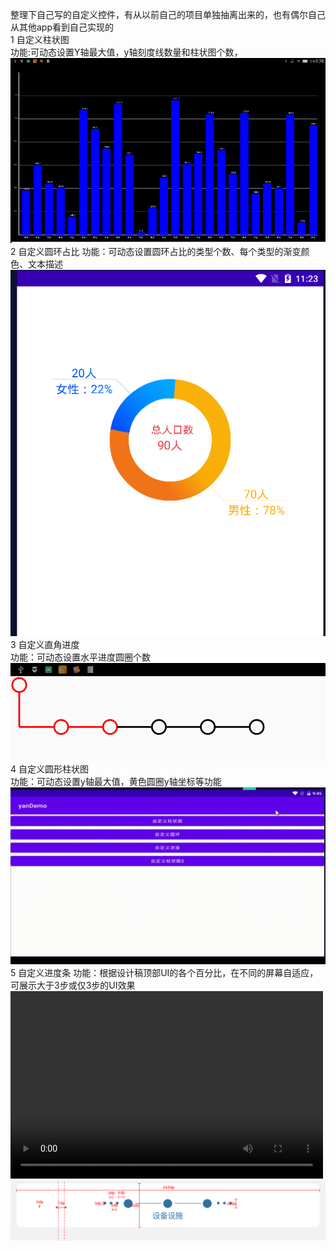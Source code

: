 整理下自己写的自定义控件，有从以前自己的项目单独抽离出来的，也有偶尔自己从其他app看到自己实现的  
1 自定义柱状图   
    功能:可动态设置Y轴最大值，y轴刻度线数量和柱状图个数，  
    ![Image text](https://github.com/a503424551/yanDemo/blob/master/image/histogramView.png)  
2  自定义圆环占比 
    功能：可动态设置圆环占比的类型个数、每个类型的渐变颜色、文本描述
    ![Image text](https://github.com/a503424551/yanDemo/blob/master/image/circle.png)  
3  自定义直角进度  
    功能：可动态设置水平进度圆圈个数  
     ![Image text](https://github.com/a503424551/yanDemo/blob/master/image/rightAngleProgress.png)  
4  自定义圆形柱状图  
    功能：可动态设置y轴最大值，黄色圆圈y轴坐标等功能
     ![Image text](https://github.com/a503424551/yanDemo/blob/master/image/Cylinder.gif)  
5  自定义进度条
    功能：根据设计稿顶部UI的各个百分比，在不同的屏幕自适应，可展示大于3步或仅3步的UI效果
    <video src="https://github.com/a503424551/yanDemo/blob/master/image/Progress.mp4" controls="controls" width="500" height="300">您的浏览器不支持播放该视频！</video>
    ![Image text](https://github.com/a503424551/yanDemo/blob/master/image/Progress.png) 